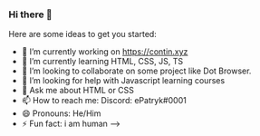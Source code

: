 ### Hi there 👋

Here are some ideas to get you started:

- 🔭 I’m currently working on https://contin.xyz
- 🌱 I’m currently learning HTML, CSS, JS, TS
- 👯 I’m looking to collaborate on some project like Dot Browser.
- 🤔 I’m looking for help with Javascript learning courses
- 💬 Ask me about HTML or CSS
- 📫 How to reach me: Discord: ePatryk#0001
- 😄 Pronouns: He/Him
- ⚡ Fun fact: i am human
-->
